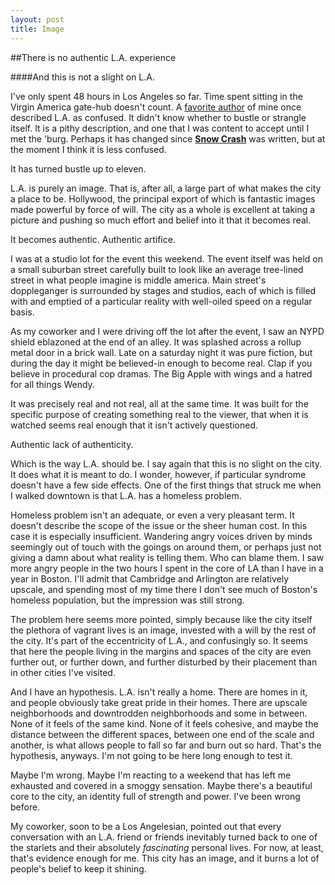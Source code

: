 ```yaml
---
layout: post
title: Image
---
```


##There is no authentic L.A. experience

####And this is not a slight on L.A.

I've only spent 48 hours in Los Angeles so far. Time spent sitting in the Virgin America gate-hub doesn't count. A [favorite author](http://www.nealstephenson.com/snow-crash.html) of mine once described L.A. as confused. It didn't know whether to bustle or strangle itself. It is a pithy description, and one that I was content to accept until I met the 'burg. Perhaps it has changed since [**Snow Crash**](http://www.amazon.com/Snow-Crash-Bantam-Spectra-Book/dp/0553380958/ref=sr_1_1?ie=UTF8&qid=1430105446&sr=8-1&keywords=snow+crash) was written, but at the moment I think it is less confused.

It has turned bustle up to eleven.

L.A. is purely an image. That is, after all, a large part of what makes the city a place to be. Hollywood, the principal export of which is fantastic images made powerful by force of will. The city as a whole is excellent at taking a picture and pushing so much effort and belief into it that it becomes real.

It becomes authentic. Authentic artifice.

I was at a studio lot for the event this weekend. The event itself was held on a small suburban street carefully built to look like an average tree-lined street in what people imagine is middle america. Main street's doppleganger is surrounded by stages and studios, each of which is filled with and emptied of a particular reality with well-oiled speed on a regular basis. 

As my coworker and I were driving off the lot after the event, I saw an NYPD shield eblazoned at the end of an alley. It was splashed across a rollup metal door in a brick wall. Late on a saturday night it was pure fiction, but during the day it might be believed-in enough to become real. Clap if you believe in procedural cop dramas. The Big Apple with wings and a hatred for all things Wendy.

It was precisely real and not real, all at the same time. It was built for the specific purpose of creating something real to the viewer, that when it is watched seems real enough that it isn't actively questioned.

Authentic lack of authenticity. 

Which is the way L.A. should be. I say again that this is no slight on the city. It does what it is meant to do. I wonder, however, if particular syndrome doesn't have a few side effects. One of the first things that struck me when I walked downtown is that L.A. has a homeless problem. 

Homeless problem isn't an adequate, or even a very pleasant term. It doesn't describe the scope of the issue or the sheer human cost. In this case it is especially insufficient. Wandering angry voices driven by minds seemingly out of touch with the goings on around them, or perhaps just not giving a damn about what reality is telling them. Who can blame them. I saw more angry people in the two hours I spent in the core of LA than I have in a year in Boston. I'll admit that Cambridge and Arlington are relatively upscale, and spending most of my time there I don't see much of Boston's homeless population, but the impression was still strong.

The problem here seems more pointed, simply because like the city itself the plethora of vagrant lives is an image, invested with a will by the rest of the city. It's part of the eccentricity of L.A., and confusingly so. It seems that here the people living in the margins and spaces of the city are even further out, or further down, and further disturbed by their placement than in other cities I've visited.

And I have an hypothesis. L.A. isn't really a home. There are homes in it, and people obviously take great pride in their homes. There are upscale neighborhoods and downtrodden neighborhoods and some in between. None of it feels of the same kind. None of it feels cohesive, and maybe the distance between the different spaces, between one end of the scale and another, is what allows people to fall so far and burn out so hard. That's the hypothesis, anyways. I'm not going to be here long enough to test it. 

Maybe I'm wrong. Maybe I'm reacting to a weekend that has left me exhausted and covered in a smoggy sensation. Maybe there's a beautiful core to the city, an identity full of strength and power. I've been wrong before.

My coworker, soon to be a Los Angelesian, pointed out that every conversation with an L.A. friend or friends inevitably turned back to one of the starlets and their absolutely *fascinating* personal lives. For now, at least, that's evidence enough for me. This city has an image, and it burns a lot of people's belief to keep it shining.